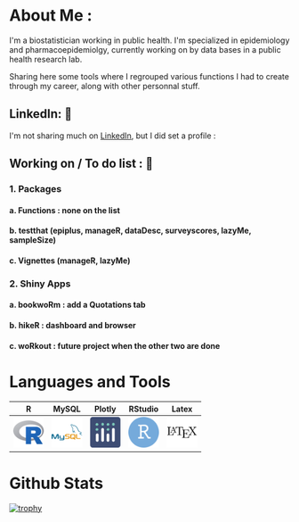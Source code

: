 # About Me :    

I'm a biostatistician working in public health. I'm specialized in epidemiology and pharmacoepidemiolgy, currently working on by data bases in a public health research lab.

Sharing here some tools where I regrouped various functions I had to create through my career, along with other personnal stuff.
       
   
## LinkedIn: 📡  

I'm not sharing much on [LinkedIn](https://www.linkedin.com/in/hugo-marthinet-b96aa4133/), but I did set a profile :



## Working on / To do list : 🚀

### 1. Packages
#### a. Functions : none on the list
#### b. testthat (epiplus, manageR, dataDesc, surveyscores, lazyMe, sampleSize)
#### c. Vignettes (manageR, lazyMe)
### 2. Shiny Apps
#### a. bookwoRm : add a Quotations tab
#### b. hikeR : dashboard and browser
#### c. woRkout : future project when the other two are done

# Languages and Tools 

| R | MySQL | Plotly | RStudio | Latex |
|----------|----------|----------|----------|----------|
|  <img src="https://github.com/devicons/devicon/blob/master/icons/r/r-original.svg" title="R"  alt="R" width="55" height="55"/> |<img src="https://github.com/devicons/devicon/blob/master/icons/mysql/mysql-original-wordmark.svg" title="MySQL" alt="MySQL" width="55" height="55"/>|<img src="https://github.com/devicons/devicon/blob/master/icons/plotly/plotly-original.svg" title="plotly" alt="pltly" width="55" height="55"/> | <img src="https://github.com/devicons/devicon/blob/master/icons/rstudio/rstudio-original.svg" title="rstudio" alt="rstd" width="55" height="55"/> | <img src="https://github.com/devicons/devicon/blob/master/icons/latex/latex-original.svg" title="latex" alt="latx" width="55" height="55"/> |  



# Github Stats



[![trophy](https://github-profile-trophy.vercel.app/?username=HugoMrth&theme=onedark)](https://github.com/ryo-ma/github-profile-trophy)
  
<!--- 
---

  
<p align="center">
  <img width="800" height="220" src="https://streak-stats.demolab.com?user=HugoMrth&theme=highcontrast&hide_border=true&border_radius=5&card_width=800">
</p>


---


<p align="center">
  <img width="600" height="200" src="https://github-readme-stats.vercel.app/api?username=HugoMrth&show_icons=true&theme=vision-friendly-dark">
  <img width="400" height="200" src="https://github-readme-stats.vercel.app/api/top-langs/?username=HugoMrth&size_weight=0.0005&count_weight=0.3&layout=compact&theme=vision-friendly-dark">
</p>
 
---> 






